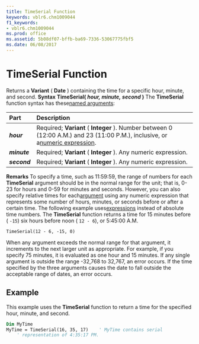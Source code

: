 ```yaml
---
title: TimeSerial Function
keywords: vblr6.chm1009044
f1_keywords:
- vblr6.chm1009044
ms.prod: office
ms.assetid: 5b08df07-bffb-ba69-7336-53067775fbf5
ms.date: 06/08/2017
---
```



# TimeSerial Function



Returns a  **Variant** ( **Date** ) containing the time for a specific hour, minute, and second.
 **Syntax**
 **TimeSerial( _hour,_ _minute,_ _second_ )**
The  **TimeSerial** function syntax has these[named arguments](vbe-glossary.md):


|**Part**|**Description**|
|:-----|:-----|
|**_hour_**|Required;  **Variant** ( **Integer** ). Number between 0 (12:00 A.M.) and 23 (11:00 P.M.), inclusive, or a[numeric expression](vbe-glossary.md).|
|**_minute_**|Required;  **Variant** ( **Integer** ). Any numeric expression.|
|**_second_**|Required;  **Variant** ( **Integer** ). Any numeric expression.|
 **Remarks**
To specify a time, such as 11:59:59, the range of numbers for each  **TimeSerial** argument should be in the normal range for the unit; that is, 0-23 for hours and 0-59 for minutes and seconds. However, you can also specify relative times for each[argument](vbe-glossary.md) using any numeric expression that represents some number of hours, minutes, or seconds before or after a certain time. The following example uses[expressions](vbe-glossary.md) instead of absolute time numbers. The **TimeSerial** function returns a time for 15 minutes before ( `-15`) six hours before noon ( `12 - 6`), or 5:45:00 A.M.



```
TimeSerial(12 - 6, -15, 0)
```

When any argument exceeds the normal range for that argument, it increments to the next larger unit as appropriate. For example, if you specify 75 minutes, it is evaluated as one hour and 15 minutes. If any single argument is outside the range -32,768 to 32,767, an error occurs. If the time specified by the three arguments causes the date to fall outside the acceptable range of dates, an error occurs.

## Example

This example uses the  **TimeSerial** function to return a time for the specified hour, minute, and second.


```vb
Dim MyTime
MyTime = TimeSerial(16, 35, 17)    ' MyTime contains serial 
    ' representation of 4:35:17 PM.

```


